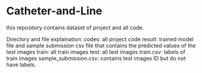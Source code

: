 # Catheter-and-Line
this repository contains dataset of project and all code.

Directory and file explaination:
  codes: all project code
  result: trained model file and sample submission csv file that contains the predicted values of the test images
  train: all train images
  test: all test images
  train.csv: labels of train images
  sample_submission.csv: contains test images ID but do not have labels. 
